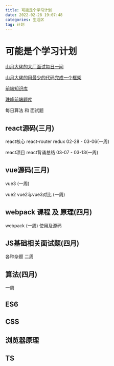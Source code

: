 ```yaml
---
title: 可能是个学习计划
date: 2022-02-28 19:07:48
categories: 生活区
tag: 计划
---
```


# 可能是个学习计划

[山月大佬的大厂面试每日一问](https://q.shanyue.tech/)

[山月大佬的用最少的代码完成一个框架](https://github.com/shfshanyue/mini-code)

[前端知识库](https://www.html5iq.com/600fe22e9ab55c133a956711.html)

[珠峰前端题库](https://cfz6pr2brp.feishu.cn/base/appiHELqQxL9uyOqlNjMQQhOEUI?table=tblMaffjeFYrLrQe&view=vewJHSwJVd)

每日算法 和 面试题

## react源码(三月)

react核心 react-router redux
02-28 - 03-06(一周)

react项目 react背诵总结
03-07 - 03-13(一周)

## vue源码(三月)

vue3 (一周)

vue2 vue2与vue3对比 (一周)

## webpack 课程 及 原理(四月)

webpack (一周) 使用及源码

## JS基础相关面试题(四月)

各种杂题 二周

## 算法(四月)

一周


## ES6

## CSS

## 浏览器原理

## TS